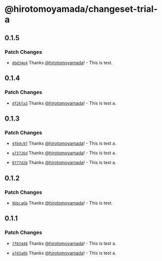 # @hirotomoyamada/changeset-trial-a

## 0.1.5

### Patch Changes

- [`dbd34e4`](https://github.com/hirotomoyamada/changesets-trial/commit/dbd34e459756baf65c458f5077c1c647816b5694) Thanks [@hirotomoyamada](https://github.com/hirotomoyamada)! - This is test.

## 0.1.4

### Patch Changes

- [`df26fa3`](https://github.com/hirotomoyamada/changesets-trial/commit/df26fa3d0a4226ecb8f1655094a415cee8ed47e1) Thanks [@hirotomoyamada](https://github.com/hirotomoyamada)! - This is test a.

## 0.1.3

### Patch Changes

- [`4fb9c97`](https://github.com/hirotomoyamada/changesets-trial/commit/4fb9c97503c2b2986ef2e2948f345dab203f3117) Thanks [@hirotomoyamada](https://github.com/hirotomoyamada)! - This is test a.

- [`a73726d`](https://github.com/hirotomoyamada/changesets-trial/commit/a73726dda86ccf97b04b99e131cf4bed75b524bc) Thanks [@hirotomoyamada](https://github.com/hirotomoyamada)! - This is test a.

- [`8777d2b`](https://github.com/hirotomoyamada/changesets-trial/commit/8777d2bd90979dfb45f205f86f60a46397995897) Thanks [@hirotomoyamada](https://github.com/hirotomoyamada)! - This is test a.

## 0.1.2

### Patch Changes

- [`9bbca6b`](https://github.com/hirotomoyamada/changesets-trial/commit/9bbca6b58af1296a363c2046e36521775af6a183) Thanks [@hirotomoyamada](https://github.com/hirotomoyamada)! - This is test.

## 0.1.1

### Patch Changes

- [`7f03448`](https://github.com/hirotomoyamada/changesets-trial/commit/7f034482eb4980c3f74789a7b96eb39feb38514f) Thanks [@hirotomoyamada](https://github.com/hirotomoyamada)! - This is test a.

- [`a7d3a8b`](https://github.com/hirotomoyamada/changesets-trial/commit/a7d3a8b90fe44d5c535e4d3ded0246bcffa84990) Thanks [@hirotomoyamada](https://github.com/hirotomoyamada)! - This is test a.
